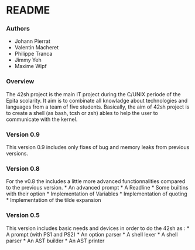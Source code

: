 # README #


### Authors ###

* Johann Pierrat
* Valentin Macheret
* Philippe Tranca
* Jimmy Yeh
* Maxime Wipf

### Overview ###

The 42sh project is the main IT project during the C/UNIX periode of the Epita scolarity. It aim is to combinate all knowladge about technologies and languages from a team of five students. Basically, the aim of 42sh project is to create a shell (as bash, tcsh or zsh) ables to help the user to communicate with the kernel.

### Version 0.9 ###

This version 0.9 includes only fixes of bug and memory leaks from previous versions.

### Version 0.8 ###

For the v0.8 the includes a little more advanced functionnalities compared to the previous version.
       * An advanced prompt
       * A Readline
       * Some builtins with their option
       * Implementation of Variables
       * Implementation of quoting
       * Implementation of the tilde expansion

### Version 0.5 ###

This version includes basic needs and devices in order to do the 42sh as :
     * A prompt (with PS1 and PS2)
     * An option parser
     * A shell lexer
     * A shell parser
     * An AST builder
     * An AST printer